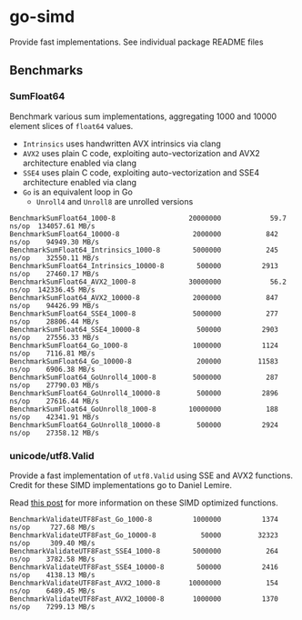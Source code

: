go-simd
=======

Provide fast implementations. See individual package README files 


Benchmarks
----------

### SumFloat64

Benchmark various sum implementations, aggregating 1000 and 10000 element slices of `float64` values. 

* `Intrinsics` uses handwritten AVX intrinsics via clang
* `AVX2` uses plain C code, exploiting auto-vectorization and AVX2 architecture enabled via clang 
* `SSE4` uses plain C code, exploiting auto-vectorization and SSE4 architecture enabled via clang 
* `Go` is an equivalent loop in Go
    * `Unroll4` and `Unroll8` are unrolled versions

```
BenchmarkSumFloat64_1000-8               	20000000	        59.7 ns/op	134057.61 MB/s
BenchmarkSumFloat64_10000-8              	 2000000	       842 ns/op	94949.30 MB/s
BenchmarkSumFloat64_Intrinsics_1000-8    	 5000000	       245 ns/op	32550.11 MB/s
BenchmarkSumFloat64_Intrinsics_10000-8   	  500000	      2913 ns/op	27460.17 MB/s
BenchmarkSumFloat64_AVX2_1000-8          	30000000	        56.2 ns/op	142336.45 MB/s
BenchmarkSumFloat64_AVX2_10000-8         	 2000000	       847 ns/op	94426.99 MB/s
BenchmarkSumFloat64_SSE4_1000-8          	 5000000	       277 ns/op	28806.44 MB/s
BenchmarkSumFloat64_SSE4_10000-8         	  500000	      2903 ns/op	27556.33 MB/s
BenchmarkSumFloat64_Go_1000-8            	 1000000	      1124 ns/op	7116.81 MB/s
BenchmarkSumFloat64_Go_10000-8           	  200000	     11583 ns/op	6906.38 MB/s
BenchmarkSumFloat64_GoUnroll4_1000-8     	 5000000	       287 ns/op	27790.03 MB/s
BenchmarkSumFloat64_GoUnroll4_10000-8    	  500000	      2896 ns/op	27616.44 MB/s
BenchmarkSumFloat64_GoUnroll8_1000-8     	10000000	       188 ns/op	42341.91 MB/s
BenchmarkSumFloat64_GoUnroll8_10000-8    	  500000	      2924 ns/op	27358.12 MB/s
```

### unicode/utf8.Valid

Provide a fast implementation of `utf8.Valid` using SSE and AVX2 functions. Credit for these SIMD implementations go to 
Daniel Lemire.

Read [this post](https://lemire.me/blog/2018/10/19/validating-utf-8-bytes-using-only-0-45-cycles-per-byte-avx-edition/)
for more information on these SIMD optimized functions.


```
BenchmarkValidateUTF8Fast_Go_1000-8      	 1000000	      1374 ns/op	 727.68 MB/s
BenchmarkValidateUTF8Fast_Go_10000-8     	   50000	     32323 ns/op	 309.40 MB/s
BenchmarkValidateUTF8Fast_SSE4_1000-8    	 5000000	       264 ns/op	3782.58 MB/s
BenchmarkValidateUTF8Fast_SSE4_10000-8   	  500000	      2416 ns/op	4138.13 MB/s
BenchmarkValidateUTF8Fast_AVX2_1000-8    	10000000	       154 ns/op	6489.45 MB/s
BenchmarkValidateUTF8Fast_AVX2_10000-8   	 1000000	      1370 ns/op	7299.13 MB/s
```